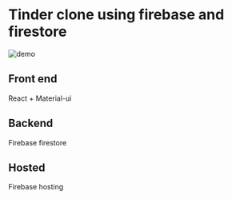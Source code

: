 # Tinder clone using firebase and firestore

![demo](https://upload.wikimedia.org/wikipedia/commons/8/85/Elon_Musk_Royal_Society_%28crop1%29.jpg)

## Front end
React + Material-ui

## Backend
Firebase firestore

## Hosted
Firebase hosting
